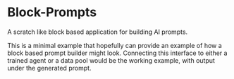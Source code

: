 # Block-Prompts
A scratch like block based application for building AI prompts.

This is a minimal example that hopefully can provide an example of how a block based prompt builder might look.  Connecting this interface to either a trained agent or a data pool would be the working example, with output under the generated prompt.
